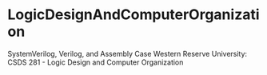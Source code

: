 # LogicDesignAndComputerOrganization
SystemVerilog, Verilog, and Assembly
Case Western Reserve University: CSDS 281 - Logic Design and Computer Organization
